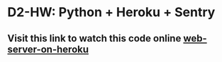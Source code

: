 # D2-HW: Python + Heroku + Sentry
## Visit this link to watch this code online [web-server-on-heroku](https://heroku-d2-hw.herokuapp.com/)
